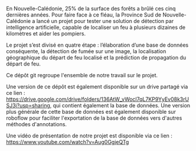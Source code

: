 En Nouvelle-Calédonie, 25% de la surface des forêts a brûlé ces cinq dernières années. Pour faire face à ce fléau, la Province Sud de Nouvelle-Calédonie a lancé un projet pour tester une solution de détection par intelligence artificielle, capable de localiser un feu à plusieurs dizaines de kilomètres et aider les pompiers.

Le projet s’est divisé en quatre étape : l’élaboration d’une base de données conséquente, la détection de fumée sur une image, la localisation géographique du départ de feu localisé et la prédiction de propagation du départ de feu.

Ce dépôt git regroupe l'ensemble de notre travail sur le projet.

Une version de ce dépôt est également disponible sur un drive partagé via ce lien : https://drive.google.com/drive/folders/136AtW_vWocl7qL7KP9YyEv08k3rUSJ3j?usp=sharing, qui contient également la base de données. Une version plus générale de cette base de données est également disponible sur roboflow pour faciliter l'exportation de la base de données vers d'autres méthodes d'annotations.

Une vidéo de présentation de notre projet est disponible via ce lien :
https://www.youtube.com/watch?v=Aug0GgjeQTg
